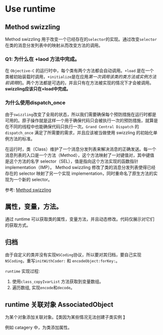 # Use runtime

## Method swizzling
Method swizzling 用于改变一个已经存在的`selector`的实现。通过改变`selector`在类的消息分发列表中的映射从而改变方法的调用。

### Q1: 为什么在 +laod 方法中完成。
在 `Objective-C` 的运行时中，每个类有两个方法都会自动调用。`+load` 是在一个类被初始装载时调用，`+initialize`是在应用*第一次调用该类的类方法或实例方法前调用*的。两个方法都是可选的，并且只有在方法被实现的情况下才会被调用。
**swizzling应该只在+load中完成。**

### 为什么使用dispatch_once
由于`swizzling`改变了全局的状态，所以我们需要确保每个预防措施在运行时都是可用的。原子操作就是这样一个用于确保代码只会被执行一次的预防措施，就算是在不同的线程中也能确保代码只执行一次。`Grand Central Dispatch` 的 `dispatch_once` 满足了所需要的需求，并且应该被当做使用 swizzling 的初始化单例方法的标准。

在运行时，类（Class）维护了一个消息分发列表来解决消息的正确发送。每一个消息列表的入口是一个方法（Method），这个方法映射了一对键值对，其中键值是这个方法的名字 selector（SEL），值是指向这个方法实现的函数指针 implementation（IMP）。 Method swizzling 修改了类的消息分发列表使得已经存在的 selector 映射了另一个实现 implementation，同时重命名了原生方法的实现为一个新的 selector。


参考: [Method swizzling](http://nshipster.cn/method-swizzling/)

## 属性，变量，方法。

通过 runtime 可以获取类的属性，变量方法，并且动态修改。代码仅展示对它们的获取方式。

## 归档

由于自定义的类并没有实现`NSCoding`协议，所以要对其归档，要自己实现`NSCoding`，重写`initWithCoder:` 和 `encodeObject:forKey:`。

`runtime` 实现过程:

1. 使用`class_copyIvarList` 方法获取到变量数组。
2. 遍历数组, 实现`encode`和`decode`。


## runtime 关联对象 AssociatedObject

为某个对象添加关联对象。【类因为某些情况无法创建子类实例 】

例如 catagery 中，为类添加属性。
